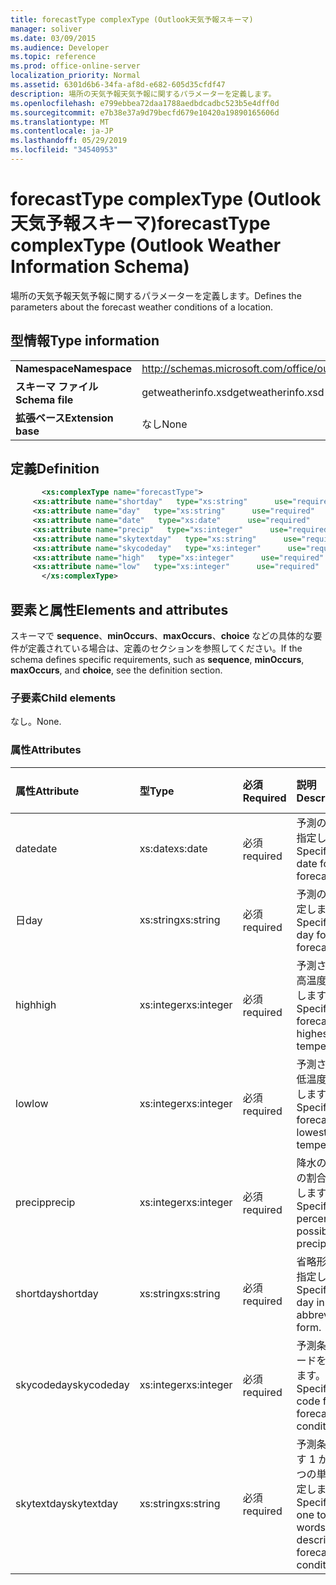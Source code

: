 ```yaml
---
title: forecastType complexType (Outlook天気予報スキーマ)
manager: soliver
ms.date: 03/09/2015
ms.audience: Developer
ms.topic: reference
ms.prod: office-online-server
localization_priority: Normal
ms.assetid: 6301d6b6-34fa-af8d-e682-605d35cfdf47
description: 場所の天気予報天気予報に関するパラメーターを定義します。
ms.openlocfilehash: e799ebbea72daa1788aedbdcadbc523b5e4dff0d
ms.sourcegitcommit: e7b38e37a9d79becfd679e10420a19890165606d
ms.translationtype: MT
ms.contentlocale: ja-JP
ms.lasthandoff: 05/29/2019
ms.locfileid: "34540953"
---
```

# <a name="forecasttype-complextype-outlook-weather-information-schema"></a><span data-ttu-id="47c10-103">forecastType complexType (Outlook天気予報スキーマ)</span><span class="sxs-lookup"><span data-stu-id="47c10-103">forecastType complexType (Outlook Weather Information Schema)</span></span>

<span data-ttu-id="47c10-104">場所の天気予報天気予報に関するパラメーターを定義します。</span><span class="sxs-lookup"><span data-stu-id="47c10-104">Defines the parameters about the forecast weather conditions of a location.</span></span>
  
## <a name="type-information"></a><span data-ttu-id="47c10-105">型情報</span><span class="sxs-lookup"><span data-stu-id="47c10-105">Type information</span></span>

|||
|:-----|:-----|
|<span data-ttu-id="47c10-106">**Namespace**</span><span class="sxs-lookup"><span data-stu-id="47c10-106">**Namespace**</span></span> <br/> |http://schemas.microsoft.com/office/outlook/15/getweatherinfo.xsd  <br/> |
|<span data-ttu-id="47c10-107">**スキーマ ファイル**</span><span class="sxs-lookup"><span data-stu-id="47c10-107">**Schema file**</span></span> <br/> |<span data-ttu-id="47c10-108">getweatherinfo.xsd</span><span class="sxs-lookup"><span data-stu-id="47c10-108">getweatherinfo.xsd</span></span>  <br/> |
|<span data-ttu-id="47c10-109">**拡張ベース**</span><span class="sxs-lookup"><span data-stu-id="47c10-109">**Extension base**</span></span> <br/> |<span data-ttu-id="47c10-110">なし</span><span class="sxs-lookup"><span data-stu-id="47c10-110">None</span></span>  <br/> |
   
## <a name="definition"></a><span data-ttu-id="47c10-111">定義</span><span class="sxs-lookup"><span data-stu-id="47c10-111">Definition</span></span>

```XML
       <xs:complexType name="forecastType">
     <xs:attribute name="shortday"   type="xs:string"      use="required"     />
     <xs:attribute name="day"   type="xs:string"      use="required"     />
     <xs:attribute name="date"   type="xs:date"      use="required"     />
     <xs:attribute name="precip"   type="xs:integer"      use="required"     />
     <xs:attribute name="skytextday"   type="xs:string"      use="required"     />
     <xs:attribute name="skycodeday"   type="xs:integer"      use="required"     />
     <xs:attribute name="high"   type="xs:integer"      use="required"     />
     <xs:attribute name="low"   type="xs:integer"      use="required"     />
       </xs:complexType>

```

## <a name="elements-and-attributes"></a><span data-ttu-id="47c10-112">要素と属性</span><span class="sxs-lookup"><span data-stu-id="47c10-112">Elements and attributes</span></span>

<span data-ttu-id="47c10-113">スキーマで **sequence**、**minOccurs**、**maxOccurs**、**choice** などの具体的な要件が定義されている場合は、定義のセクションを参照してください。</span><span class="sxs-lookup"><span data-stu-id="47c10-113">If the schema defines specific requirements, such as **sequence**, **minOccurs**, **maxOccurs**, and **choice**, see the definition section.</span></span> 
  
### <a name="child-elements"></a><span data-ttu-id="47c10-114">子要素</span><span class="sxs-lookup"><span data-stu-id="47c10-114">Child elements</span></span>

<span data-ttu-id="47c10-115">なし。</span><span class="sxs-lookup"><span data-stu-id="47c10-115">None.</span></span>
  
### <a name="attributes"></a><span data-ttu-id="47c10-116">属性</span><span class="sxs-lookup"><span data-stu-id="47c10-116">Attributes</span></span>

|<span data-ttu-id="47c10-117">**属性**</span><span class="sxs-lookup"><span data-stu-id="47c10-117">**Attribute**</span></span>|<span data-ttu-id="47c10-118">**型**</span><span class="sxs-lookup"><span data-stu-id="47c10-118">**Type**</span></span>|<span data-ttu-id="47c10-119">**必須**</span><span class="sxs-lookup"><span data-stu-id="47c10-119">**Required**</span></span>|<span data-ttu-id="47c10-120">**説明**</span><span class="sxs-lookup"><span data-stu-id="47c10-120">**Description**</span></span>|<span data-ttu-id="47c10-121">**可能な値**</span><span class="sxs-lookup"><span data-stu-id="47c10-121">**Possible values**</span></span>|
|:-----|:-----|:-----|:-----|:-----|
|<span data-ttu-id="47c10-122">date</span><span class="sxs-lookup"><span data-stu-id="47c10-122">date</span></span>  <br/> |<span data-ttu-id="47c10-123">xs:date</span><span class="sxs-lookup"><span data-stu-id="47c10-123">xs:date</span></span>  <br/> |<span data-ttu-id="47c10-124">必須</span><span class="sxs-lookup"><span data-stu-id="47c10-124">required</span></span>  <br/> |<span data-ttu-id="47c10-125">予測の日付を指定します。</span><span class="sxs-lookup"><span data-stu-id="47c10-125">Specifies the date for the forecast.</span></span>  <br/> |<span data-ttu-id="47c10-126">xs:date 型の値</span><span class="sxs-lookup"><span data-stu-id="47c10-126">A value of the type xs:date</span></span>  <br/> |
|<span data-ttu-id="47c10-127">日</span><span class="sxs-lookup"><span data-stu-id="47c10-127">day</span></span>  <br/> |<span data-ttu-id="47c10-128">xs:string</span><span class="sxs-lookup"><span data-stu-id="47c10-128">xs:string</span></span>  <br/> |<span data-ttu-id="47c10-129">必須</span><span class="sxs-lookup"><span data-stu-id="47c10-129">required</span></span>  <br/> |<span data-ttu-id="47c10-130">予測の日を指定します。</span><span class="sxs-lookup"><span data-stu-id="47c10-130">Specifies a day for the forecast.</span></span>  <br/> |<span data-ttu-id="47c10-131">xs:string 型の値</span><span class="sxs-lookup"><span data-stu-id="47c10-131">A value of the type xs:string</span></span>  <br/> |
|<span data-ttu-id="47c10-132">high</span><span class="sxs-lookup"><span data-stu-id="47c10-132">high</span></span>  <br/> |<span data-ttu-id="47c10-133">xs:integer</span><span class="sxs-lookup"><span data-stu-id="47c10-133">xs:integer</span></span>  <br/> |<span data-ttu-id="47c10-134">必須</span><span class="sxs-lookup"><span data-stu-id="47c10-134">required</span></span>  <br/> |<span data-ttu-id="47c10-135">予測される最高温度を指定します。</span><span class="sxs-lookup"><span data-stu-id="47c10-135">Specifies the forecasted highest temperature.</span></span>  <br/> |<span data-ttu-id="47c10-136">xs:integer 型の値</span><span class="sxs-lookup"><span data-stu-id="47c10-136">A value of the type xs:integer</span></span>  <br/> |
|<span data-ttu-id="47c10-137">low</span><span class="sxs-lookup"><span data-stu-id="47c10-137">low</span></span>  <br/> |<span data-ttu-id="47c10-138">xs:integer</span><span class="sxs-lookup"><span data-stu-id="47c10-138">xs:integer</span></span>  <br/> |<span data-ttu-id="47c10-139">必須</span><span class="sxs-lookup"><span data-stu-id="47c10-139">required</span></span>  <br/> |<span data-ttu-id="47c10-140">予測される最低温度を指定します。</span><span class="sxs-lookup"><span data-stu-id="47c10-140">Specifies the forecasted lowest temperature.</span></span>  <br/> |<span data-ttu-id="47c10-141">xs:integer 型の値</span><span class="sxs-lookup"><span data-stu-id="47c10-141">A value of the type xs:integer</span></span>  <br/> |
|<span data-ttu-id="47c10-142">precip</span><span class="sxs-lookup"><span data-stu-id="47c10-142">precip</span></span>  <br/> |<span data-ttu-id="47c10-143">xs:integer</span><span class="sxs-lookup"><span data-stu-id="47c10-143">xs:integer</span></span>  <br/> |<span data-ttu-id="47c10-144">必須</span><span class="sxs-lookup"><span data-stu-id="47c10-144">required</span></span>  <br/> |<span data-ttu-id="47c10-145">降水の可能性の割合を指定します。</span><span class="sxs-lookup"><span data-stu-id="47c10-145">Specifies the percentage possibility of precipitation.</span></span>  <br/> |<span data-ttu-id="47c10-146">xs:integer 型の値</span><span class="sxs-lookup"><span data-stu-id="47c10-146">A value of the type xs:integer</span></span>  <br/> |
|<span data-ttu-id="47c10-147">shortday</span><span class="sxs-lookup"><span data-stu-id="47c10-147">shortday</span></span>  <br/> |<span data-ttu-id="47c10-148">xs:string</span><span class="sxs-lookup"><span data-stu-id="47c10-148">xs:string</span></span>  <br/> |<span data-ttu-id="47c10-149">必須</span><span class="sxs-lookup"><span data-stu-id="47c10-149">required</span></span>  <br/> |<span data-ttu-id="47c10-150">省略形で日を指定します。</span><span class="sxs-lookup"><span data-stu-id="47c10-150">Specifies a day in abbreviated form.</span></span>  <br/> |<span data-ttu-id="47c10-151">xs:string 型の値</span><span class="sxs-lookup"><span data-stu-id="47c10-151">A value of the type xs:string</span></span>  <br/> |
|<span data-ttu-id="47c10-152">skycodeday</span><span class="sxs-lookup"><span data-stu-id="47c10-152">skycodeday</span></span>  <br/> |<span data-ttu-id="47c10-153">xs:integer</span><span class="sxs-lookup"><span data-stu-id="47c10-153">xs:integer</span></span>  <br/> |<span data-ttu-id="47c10-154">必須</span><span class="sxs-lookup"><span data-stu-id="47c10-154">required</span></span>  <br/> |<span data-ttu-id="47c10-155">予測条件のコードを指定します。</span><span class="sxs-lookup"><span data-stu-id="47c10-155">Specifies a code for the forecasted conditions.</span></span>  <br/> |<span data-ttu-id="47c10-156">xs:integer 型の値</span><span class="sxs-lookup"><span data-stu-id="47c10-156">A value of the type xs:integer</span></span>  <br/> |
|<span data-ttu-id="47c10-157">skytextday</span><span class="sxs-lookup"><span data-stu-id="47c10-157">skytextday</span></span>  <br/> |<span data-ttu-id="47c10-158">xs:string</span><span class="sxs-lookup"><span data-stu-id="47c10-158">xs:string</span></span>  <br/> |<span data-ttu-id="47c10-159">必須</span><span class="sxs-lookup"><span data-stu-id="47c10-159">required</span></span>  <br/> |<span data-ttu-id="47c10-160">予測条件を表す 1 から 2 つの単語を指定します。</span><span class="sxs-lookup"><span data-stu-id="47c10-160">Specifies one to two words that describe the forecasted conditions.</span></span>  <br/> |<span data-ttu-id="47c10-161">xs:string 型の値</span><span class="sxs-lookup"><span data-stu-id="47c10-161">A value of the type xs:string</span></span>  <br/> |
   

